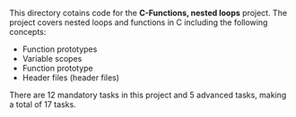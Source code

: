 This directory cotains code for the **C-Functions, nested loops** project. The project covers nested loops and functions in C including
the following concepts:
- Function prototypes
- Variable scopes
- Function prototype
- Header files (header files)

There are 12 mandatory tasks in this project and 5 advanced tasks, making a total of 17 tasks. 